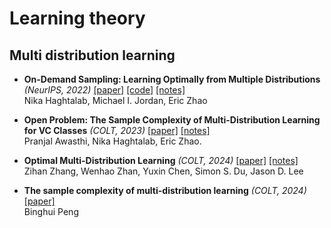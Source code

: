 # Learning theory





## Multi distribution learning
+ **On-Demand Sampling: Learning Optimally from Multiple Distributions** *(NeurIPS, 2022)* [[paper]](https://arxiv.org/abs/2210.12529) [[code]](https://github.com/ericzhao28/multidistributionlearning) [[notes]](https://github.com/RaphelWei/ml_reading/issues/1)   
  Nika Haghtalab, Michael I. Jordan, Eric Zhao

+ **Open Problem: The Sample Complexity of Multi-Distribution
Learning for VC Classes** *(COLT, 2023)* [[paper]](https://arxiv.org/abs/2307.12135) [[notes]](https://github.com/RaphelWei/ml_reading/issues/2)  
  Pranjal Awasthi, Nika Haghtalab, Eric Zhao.

+ **Optimal Multi-Distribution Learning** *(COLT, 2024)* [[paper]](https://arxiv.org/abs/2312.05134) [[notes]](https://github.com/RaphelWei/ml_reading/issues/3)  
  Zihan Zhang, Wenhao Zhan, Yuxin Chen, Simon S. Du, Jason D. Lee

+ **The sample complexity of multi-distribution learning** *(COLT, 2024)* [[paper]](https://arxiv.org/abs/2312.04027)   
  Binghui Peng
